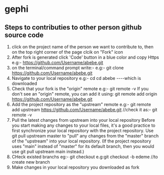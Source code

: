 # gephi
Steps to contributies to other person github source code
---------------------------------------------------------
1. click on the project name of the person we want to contribute to, then on the top right corner of the page clcik on 
"Fork" icon
2. After fork is generated click 'Code' button in a blue color and copy Https
   e.g:- https://github.com/Username/abebe.git
3. on the terminal/command prompt write:-
  e.g:- git clone https://github.com/Username/abebe.git
4. Navigate to your local repository
 e.g:- cd cd abebe ----which is downloaded
5. Check that your fork is the "origin" remote
 e.g:- git remote -v 
If you don't see an "origin" remote, you can add it using: 
git remote add origin https://github.com/Username/abebe.git
6. Add the project repository as the "upstream" remote
 e.g:- git remote add upstream https://github.com/Username/abebe.git
  //check it as:- git remote -v
7. Pull the latest changes from upstream into your local repository
Before you start making any changes to your local files, it's a good practice to first synchronize your 
local repository with the project repository. Use git pull upstream master to "pull" any changes from 
the "master" branch of the "upstream" into your local repository. (If the project repository uses 
"main" instead of "master" for its default branch, then you would use git pull upstream main instead.)
8. CHeck existed branchs 
 eg:- git checkout
 e.g:git checkout -b edeme //to create new branch
9. Make changes in your local repository you downloaded as fork
